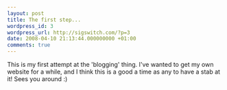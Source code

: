 ```yaml
---
layout: post
title: The first step...
wordpress_id: 3
wordpress_url: http://sigswitch.com/?p=3
date: 2008-04-10 21:13:44.000000000 +01:00
comments: true
---
```

This is my first attempt at the 'blogging' thing. I've wanted to get my own website for a while, 
and I think this is a good a time as any to have a stab at it! Sees you around :)